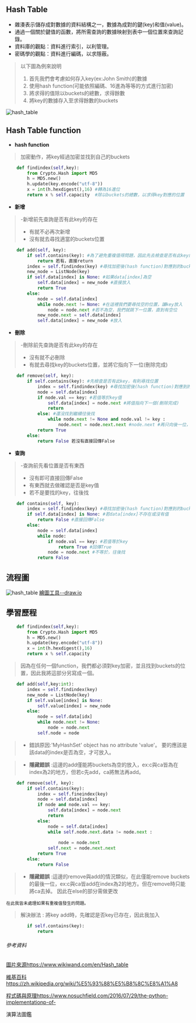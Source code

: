 ## Hash Table
- 雜湊表示儲存成對數據的資料結構之一，數據為成對的鍵(key)和值(value)。
- 通過一個關於鍵值的函數，將所需查詢的數據映射到表中一個位置來查詢記錄。
- 資料庫的觀點：資料進行索引，以利管理。
- 密碼學的觀點：資料進行編碼，以求隱蔽。

> 以下圖為例來說明
> 1. 首先我們會考慮如何存入key(ex:John Smith)的數據
> 2. 使用hash function(可能依照編碼、16進為等等的方式進行加密)
> 3. 將求得的值除以buckets的總數，求得餘數
> 4. 將key的數據存入至求得餘數的buckets

![hash_table](https://github.com/tzuying0312/Learning-Code/blob/master/photo/hash_table.png)

## Hash Table function

- **hash function**
> 加密動作，將key經過加密並找到自己的buckets
```python
    def findindex(self,key):
        from Crypto.Hash import MD5
        h = MD5.new()
        h.update(key.encode("utf-8"))
        x = int(h.hexdigest(),16) #轉為16進位
        return x % self.capacity  #除以buckets的總數，以求得key對應的位置
```

- **新增**
> -新增前先查詢是否有此key的存在
> - 有就不必再次新增
> - 沒有就去尋找適當的buckets位置
``` python
    def add(self, key):
        if self.contains(key): #為了避免重複值得問題，因此先去檢查是否有此key的存在
            return 若有，直接return    
        index = self.findindex(key) #尋找加密後(hash function)對應到的buckets
        new_node = ListNode(key)
        if self.data[index] is None: #如果data[index]為空
            self.data[index] = new_node #直接放入
            return True
        else:
            node = self.data[index]
            while node.next != None: #在這裡我們要尋找空的位置，讓key放入
                node = node.next #若不為空，我們就跳下一位置，直到有空位
            new_node.next = self.data[index]
            self.data[index] = new_node #放入
```
- **刪除**
> -刪除前先查詢是否有此key的存在
> - 沒有就不必刪除
> - 有就去尋找key的buckets位置，並將它指向下一位(刪除完成)
``` python
    def remove(self, key):
        if self.contains(key): #先檢查是否有此key，有則尋找位置
            index = self.findindex(key) #尋找加密後(hash function)對應到的buckets
            node = self.data[index] 
            if node.val == key: #若值等於key值
                self.data[index] = node.next #將值指向下一個(刪除完成)
                return
            else: #還沒找到繼續往後找
                while node.next != None and node.val != key :
                    node.next = node.next.next #node.next #再只向後一位，直到找到
            return True
        else:
            return False 若沒有直接回傳False
```
- **查詢**
> -查詢前先看位置是否有東西
> - 沒有即可直接回傳False
> - 有東西就去做確認是否是key值
> - 若不是要找的key，往後找
``` python
    def contains(self, key):
        index = self.findindex(key) #尋找加密後(hash function)對應到的buckets
        if self.data[index] is None: #若data[index]不存在或沒有值
            return False #直接回傳False
        else:
            node = self.data[index]
            while node: 
                if node.val == key: #若值等於key
                    return True #回傳True
                node = node.next #不等於，往後找
            return False
``` 

## 流程圖
![hash_table](https://github.com/tzuying0312/Learning-Code/blob/master/photo/hashtable.jpg)
[繪圖工具--draw.io](https://www.draw.io/)

## 學習歷程

```python
    def findindex(self,key):
        from Crypto.Hash import MD5
        h = MD5.new()
        h.update(key.encode("utf-8"))
        x = int(h.hexdigest(),16)
        return x % self.capacity  
```
>因為在任何一個function，我們都必須對key加密，並且找到buckets的位置，因此我將這部分另寫成一個。

```python
    def add(self,key:int):
        index = self.findindex(key)
        new_node = ListNode(key)
        if self.value[index] is None:
            self.value[index] = new_node
        else:
            node = self.data[idx]
            while node.next != None:
                node = node.next
            self.node = node
```
>- 錯誤原因:'MyHashSet' object has no attribute 'value'。
> 要的應該是該data的index是否為空，才可放入。

>- **隱藏錯誤**
>:這邊的add僅能將buckets為空的放入，ex:c與ca皆為在index為2的地方，但若c先add，ca將無法再add。

```python
    def remove(self, key):
        if self.contains(key):
            index = self.fineindex(key)
            node = self.data[index]
            if node and node.val == key:
                self.data[index] = node.next
                return
            else:
                node = self.data[index]
                while self.node.next.data != node.next :
                    
                    node = node.next
                self.next = node.next.next
            return True
        else:
            return False
```
>- **隱藏錯誤**
>:這邊的remove與add的情況類似，在此僅能remove buckets的最後一位，ex:c與ca皆add在index為2的地方。但在remove時只能將ca去掉。
> 因此在else的部分需做更改

    在此我皆未處理如果有重複值發生的問題。
>解決辦法 : 將key add時，先確認是否key已存在，因此我加入
```python
        if self.contains(key):
            return     
```
###### 參考資料
[圖片來源](https://www.wikiwand.com/en/Hash_table)https://www.wikiwand.com/en/Hash_table

[維基百科](https://zh.wikipedia.org/wiki/%E5%93%88%E5%B8%8C%E8%A1%A8)https://zh.wikipedia.org/wiki/%E5%93%88%E5%B8%8C%E8%A1%A8

[程式碼與原理](https://www.nosuchfield.com/2016/07/29/the-python-implementationp-of-)https://www.nosuchfield.com/2016/07/29/the-python-implementationp-of-

演算法圖鑑
